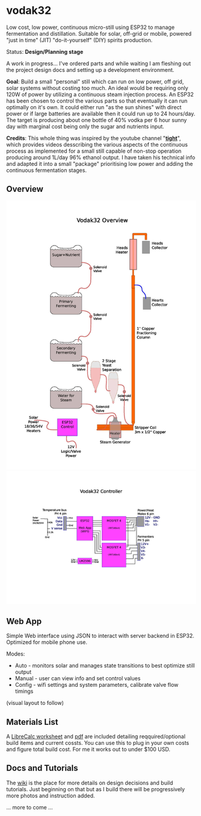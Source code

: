 # vodak32
Low cost, low power, continuous micro-still using ESP32 to manage fermentation and distillation. Suitable for solar, off-grid or mobile, powered "just in time" (JIT) "do-it-yourself" (DIY) spirits production.

Status: **Design/Planning stage** 

A work in progress... I've ordered parts and while waiting I am fleshing out the project design docs and setting up a development environment.

**Goal**: Build a small "personal" still which can run on low power, off grid, solar systems without costing too much. An ideal would be requiring only 120W of power by utilizing a continuous steam injection process. An ESP32 has been chosen to control the various parts so that eventually it can run optimally on it's own. It could either run "as the sun shines" with direct power or if large batteries are available then it could run up to 24 hours/day. The target is producing about one bottle of 40% vodka per 6 hour sunny day with marginal cost being only the sugar and nutrients input.

**Credits**: This whole thing was inspired by the youtube channel "**[tight](https://www.youtube.com/@tight1449/videos)**", which provides videos desscribing the various aspects of the continuous process as implemented for a small still capable of non-stop operation producing around 1L/day 96% ethanol output. I have taken his technical info and adapted it into a small "package" prioritising low power and adding the continuous fermentation stages.

## Overview

<img src="docs/vodak_overview.jpg" alt="Overview" width="1000">
<img src="docs/vodak_control.jpg" alt="Control" width="1000">

## Web App

Simple Web interface using JSON to interact with server backend in ESP32.
Optimized for mobile phone use.

Modes:
- Auto - monitors solar and manages state transitions to best optimize still output
- Manual - user can view info and set control values
- Config - wifi settings and system parameters, calibrate valve flow timings

(visual layout to follow)

## Materials List

A [LibreCalc worksheet](docs/Materials%20List.ods) and [pdf](docs/Materials%20List.pdf) are included detailing reqquired/optional build items and current cossts. You can use this to plug in your own costs and figure total build cost. For me it works out to under $100 USD.

## Docs and Tutorials

The [wiki](https://github.com/neocogent/vodak32/wiki) is the place for more details on design decisions and build tutorials. Just beginning on that but as I build there will be progressively more photos and instruction added.


... more to come ...



